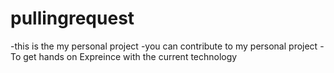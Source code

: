# pullingrequest

-this is the my personal project
-you can contribute to my personal project
-To get hands on Expreince with the current technology
